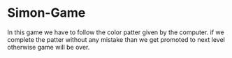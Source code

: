 # Simon-Game

In this game we have to follow the color patter given by the computer. if we complete the patter without any mistake than we get promoted to next level otherwise game will be over.
